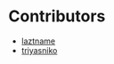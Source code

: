 # Contributors

* [laztname](https://github.com/laztname)
* [triyasniko](https://github.com/triyasniko)
